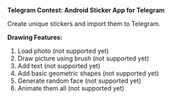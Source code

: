 **Telegram Contest: Android Sticker App for Telegram**


Create unique stickers and import them to Telegram.


**Drawing Features:**
1. Load photo (not supported yet)
2. Draw picture using brush (not supported yet)
3. Add text (not supported yet)
4. Add basic geometric shapes (not supported yet)
5. Generate random face (not supported yet)
6. Animate them all (not supported yet)
